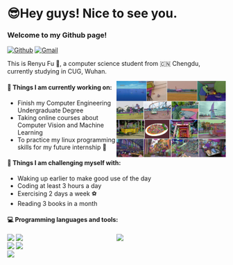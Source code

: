 # 😎Hey guys! Nice to see you. <br>
### Welcome to my Github page!<br>

[![Github](https://img.shields.io/badge/-Github-000?style=flat&logo=Github&logoColor=white)](https://github.com/FernandoRoldan93)
[![Gmail](https://img.shields.io/badge/-Gmail-c14438?style=flat&logo=Gmail&logoColor=white)](mailto:renyufu0022@gmail.com)

This is Renyu Fu 👋, a computer science student from 🇨🇳 Chengdu, currently studying in CUG, Wuhan.<br>

<img align="right" alt="img" src="屏幕截图 2024-03-10 141658.png" width="50%" height="auto" title = "Segment Anything" />


#### 🌱 Things I am currently working on: 
- Finish my Computer Engineering Undergraduate Degree  
- Taking online courses about Computer Vision and Machine Learning 
- To practice my linux programming skills for my future internship 🚀 

#### :muscle: Things I am challenging myself with:
- Waking up earlier to make good use of the day
- Coding at least 3 hours a day
- Exercising 2 days a week ⚽
- Reading 3 books in a month

#### :computer: Programming languages and tools: 
<p>
	<img width="50%" align="right" src="https://github-readme-stats.vercel.app/api?username=Parker-rfu&show_icons=true&hide_border=true" />

<code><img width="10%" src="https://www.vectorlogo.zone/logos/pytorch/pytorch-ar21.svg"></code>
<code><img width="10%" src="https://www.vectorlogo.zone/logos/python/python-ar21.svg"></code>
<br />
<code><img width="10%" src="https://www.vectorlogo.zone/logos/mysql/mysql-ar21.svg"></code>
<code><img width="10%" src="https://www.vectorlogo.zone/logos/java/java-ar21.svg"></code>
<br />
<code><img width="10%" src="https://www.vectorlogo.zone/logos/git-scm/git-scm-ar21.svg"></code>
</p>
